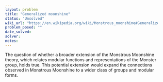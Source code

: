 ```yaml
---
layout: problem
title: "Generalized moonshine"
status: "Unsolved"
wiki_url: "https://en.wikipedia.org/wiki/Monstrous_moonshine#Generalized_moonshine"
problem_posed: ""
date_solved:
solver:
notes:
---
```

The question of whether a broader extension of the Monstrous Moonshine theory, which relates modular functions and representations of the Monster group, holds true. This potential extension would expand the connections observed in Monstrous Moonshine to a wider class of groups and modular forms.